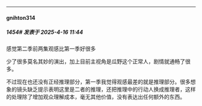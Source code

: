 ﻿
*****

####  gnihton314  
##### 1454#       发表于 2025-4-16 11:44

感觉第二季前两集观感比第一季好很多

少了很多莫名其妙的演出，加上目前主视角是瓜野这个正常人，剧情就通畅了很多。

不过现在也还没有正经推理部分，第一季我觉得观感最差的就是推理部分。很多想象的镜头缺乏提示表明这里是二者的推理，还把推理中的行动人换成推理者，这样的处理除了增加观众理解成本，毫无其他价值，没有表达出任何额外的东西。

